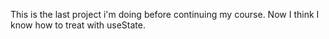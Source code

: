 This is the last project i'm doing before continuing my course. 
Now I think I know how to treat with useState.

